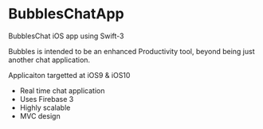 # BubblesChatApp
BubblesChat iOS app using Swift-3

Bubbles is intended to be an enhanced Productivity tool, beyond being just another chat application.

Applicaiton targetted at iOS9 & iOS10

* Real time chat application
* Uses Firebase 3
* Highly scalable
* MVC design
